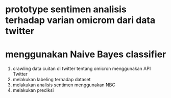 # prototype sentimen analisis terhadap varian omicrom dari data twitter 
# menggunakan Naive Bayes classifier 

1. crawling data cuitan di twitter tentang omicron menggunakan API Twitter
2. melakukan labeling terhadap dataset
3. melakukan analisis sentimen menggunakan NBC
4. melakukan prediksi 

